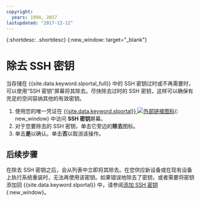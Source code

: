 ```yaml
---
copyright:
  years: 1994, 2017
lastupdated: "2017-12-12"
---
```


{:shortdesc: .shortdesc}
{:new_window: target="_blank"}

# 除去 SSH 密钥

当存储在 {{site.data.keyword.slportal_full}} 中的 SSH 密钥过时或不再需要时，可以使用“SSH 密钥”屏幕将其除去。尽快除去过时的 SSH 密钥，这样可以确保有充足的空间容纳其他的有效密钥。

1. 使用您的唯一凭证在 [{{site.data.keyword.slportal}} ![外部链接图标](../../icons/launch-glyph.svg "外部链接图标")](https://control.softlayer.com/){: new_window} 中访问 **SSH 密钥**屏幕。
2. 对于您要除去的 SSH 密钥，单击它旁边的**除去**图标。
3. 单击**是**以确认。单击**否**以取消该操作。

## 后续步骤

在除去 SSH 密钥之后，会从列表中立即将其除去。在您供应新设备或在现有设备上执行系统重装时，无法再使用该密钥。如果错误地除去了密钥，或者需要将密钥添加回 {{site.data.keyword.slportal}} 中，请参阅[添加 SSH 密钥](add-ssh-key.html){:new_window}。
